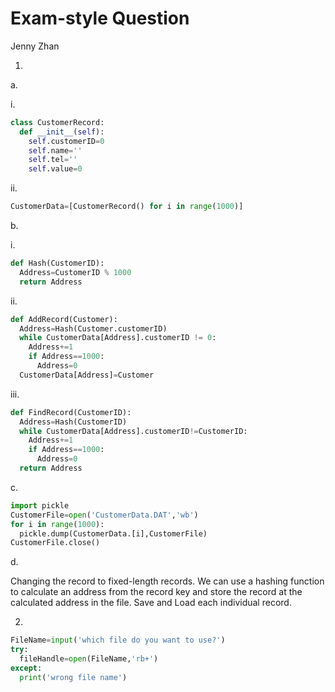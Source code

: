 # Exam-style Question

Jenny Zhan

1.

a.

i.

```python
class CustomerRecord:
  def __init__(self):
    self.customerID=0
    self.name=''
    self.tel=''
    self.value=0
```

ii.

```python
CustomerData=[CustomerRecord() for i in range(1000)]
```

b.

i.

```python
def Hash(CustomerID):
  Address=CustomerID % 1000
  return Address
```

ii.

```python
def AddRecord(Customer):
  Address=Hash(Customer.customerID)
  while CustomerData[Address].customerID != 0:
    Address+=1
  	if Address==1000:
      Address=0
  CustomerData[Address]=Customer
```

iii.

```python
def FindRecord(CustomerID):
  Address=Hash(CustomerID)
  while CustomerData[Address].customerID!=CustomerID:
    Address+=1
   	if Address==1000:
      Address=0
  return Address
```

c.

```python
import pickle
CustomerFile=open('CustomerData.DAT','wb')
for i in range(1000):
  pickle.dump(CustomerData.[i],CustomerFile)
CustomerFile.close()
```

d.

Changing the record to fixed-length records. We can use a hashing function to calculate an address from the record key and store the record at the calculated address in the file. Save and Load each individual record.

2.

```python
FileName=input('which file do you want to use?')
try:
  fileHandle=open(FileName,'rb+')
except:
  print('wrong file name')
```

